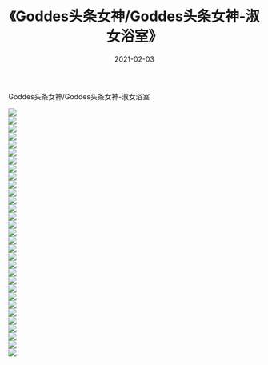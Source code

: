 ﻿---
layout: post
title:  《Goddes头条女神/Goddes头条女神-淑女浴室》
date:   2021-02-03
img: http://pic.660000.xyz/1:/网络美图/2021/Goddes头条女神/Goddes头条女神-淑女浴室/000.jpg
categories: [美女, 清纯, 唯美]
---

Goddes头条女神/Goddes头条女神-淑女浴室

 ![](http://pic.660000.xyz/1:/网络美图/2021/Goddes头条女神/Goddes头条女神-淑女浴室/001.jpg) <br>![](http://pic.660000.xyz/1:/网络美图/2021/Goddes头条女神/Goddes头条女神-淑女浴室/002.jpg) <br>![](http://pic.660000.xyz/1:/网络美图/2021/Goddes头条女神/Goddes头条女神-淑女浴室/003.jpg) <br>![](http://pic.660000.xyz/1:/网络美图/2021/Goddes头条女神/Goddes头条女神-淑女浴室/004.jpg) <br>![](http://pic.660000.xyz/1:/网络美图/2021/Goddes头条女神/Goddes头条女神-淑女浴室/005.jpg) <br>![](http://pic.660000.xyz/1:/网络美图/2021/Goddes头条女神/Goddes头条女神-淑女浴室/006.jpg) <br>![](http://pic.660000.xyz/1:/网络美图/2021/Goddes头条女神/Goddes头条女神-淑女浴室/007.jpg) <br>![](http://pic.660000.xyz/1:/网络美图/2021/Goddes头条女神/Goddes头条女神-淑女浴室/008.jpg) <br>![](http://pic.660000.xyz/1:/网络美图/2021/Goddes头条女神/Goddes头条女神-淑女浴室/009.jpg) <br>![](http://pic.660000.xyz/1:/网络美图/2021/Goddes头条女神/Goddes头条女神-淑女浴室/010.jpg) <br>![](http://pic.660000.xyz/1:/网络美图/2021/Goddes头条女神/Goddes头条女神-淑女浴室/011.jpg) <br>![](http://pic.660000.xyz/1:/网络美图/2021/Goddes头条女神/Goddes头条女神-淑女浴室/012.jpg) <br>![](http://pic.660000.xyz/1:/网络美图/2021/Goddes头条女神/Goddes头条女神-淑女浴室/013.jpg) <br>![](http://pic.660000.xyz/1:/网络美图/2021/Goddes头条女神/Goddes头条女神-淑女浴室/014.jpg) <br>![](http://pic.660000.xyz/1:/网络美图/2021/Goddes头条女神/Goddes头条女神-淑女浴室/015.jpg) <br>![](http://pic.660000.xyz/1:/网络美图/2021/Goddes头条女神/Goddes头条女神-淑女浴室/016.jpg) <br>![](http://pic.660000.xyz/1:/网络美图/2021/Goddes头条女神/Goddes头条女神-淑女浴室/017.jpg) <br>![](http://pic.660000.xyz/1:/网络美图/2021/Goddes头条女神/Goddes头条女神-淑女浴室/018.jpg) <br>![](http://pic.660000.xyz/1:/网络美图/2021/Goddes头条女神/Goddes头条女神-淑女浴室/019.jpg) <br>![](http://pic.660000.xyz/1:/网络美图/2021/Goddes头条女神/Goddes头条女神-淑女浴室/020.jpg) <br>![](http://pic.660000.xyz/1:/网络美图/2021/Goddes头条女神/Goddes头条女神-淑女浴室/021.jpg) <br>![](http://pic.660000.xyz/1:/网络美图/2021/Goddes头条女神/Goddes头条女神-淑女浴室/022.jpg) <br>![](http://pic.660000.xyz/1:/网络美图/2021/Goddes头条女神/Goddes头条女神-淑女浴室/023.jpg) <br>![](http://pic.660000.xyz/1:/网络美图/2021/Goddes头条女神/Goddes头条女神-淑女浴室/024.jpg) <br>![](http://pic.660000.xyz/1:/网络美图/2021/Goddes头条女神/Goddes头条女神-淑女浴室/025.jpg) <br>![](http://pic.660000.xyz/1:/网络美图/2021/Goddes头条女神/Goddes头条女神-淑女浴室/026.jpg) <br>![](http://pic.660000.xyz/1:/网络美图/2021/Goddes头条女神/Goddes头条女神-淑女浴室/027.jpg) <br>![](http://pic.660000.xyz/1:/网络美图/2021/Goddes头条女神/Goddes头条女神-淑女浴室/028.jpg) <br>![](http://pic.660000.xyz/1:/网络美图/2021/Goddes头条女神/Goddes头条女神-淑女浴室/029.jpg) <br>![](http://pic.660000.xyz/1:/网络美图/2021/Goddes头条女神/Goddes头条女神-淑女浴室/030.jpg) <br>![](http://pic.660000.xyz/1:/网络美图/2021/Goddes头条女神/Goddes头条女神-淑女浴室/031.jpg) <br>